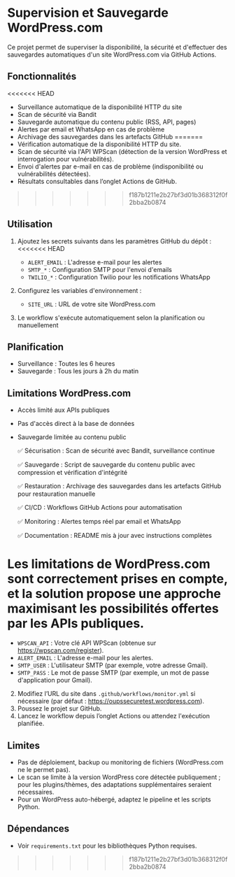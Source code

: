 # Supervision et Sauvegarde WordPress.com

Ce projet permet de superviser la disponibilité, la sécurité et d'effectuer des sauvegardes automatiques d'un site WordPress.com via GitHub Actions.

## Fonctionnalités
<<<<<<< HEAD
- Surveillance automatique de la disponibilité HTTP du site
- Scan de sécurité via Bandit
- Sauvegarde automatique du contenu public (RSS, API, pages)
- Alertes par email et WhatsApp en cas de problème
- Archivage des sauvegardes dans les artefacts GitHub
=======
- Vérification automatique de la disponibilité HTTP du site.
- Scan de sécurité via l'API WPScan (détection de la version WordPress et interrogation pour vulnérabilités).
- Envoi d'alertes par e-mail en cas de problème (indisponibilité ou vulnérabilités détectées).
- Résultats consultables dans l’onglet Actions de GitHub.
>>>>>>> f187b1211e2b27bf3d01b368312f0f2bba2b0874

## Utilisation

1. Ajoutez les secrets suivants dans les paramètres GitHub du dépôt :
<<<<<<< HEAD
   - `ALERT_EMAIL` : L'adresse e-mail pour les alertes
   - `SMTP_*` : Configuration SMTP pour l'envoi d'emails
   - `TWILIO_*` : Configuration Twilio pour les notifications WhatsApp

2. Configurez les variables d'environnement :
   - `SITE_URL` : URL de votre site WordPress.com

3. Le workflow s'exécute automatiquement selon la planification ou manuellement

## Planification
- Surveillance : Toutes les 6 heures
- Sauvegarde : Tous les jours à 2h du matin

## Limitations WordPress.com
- Accès limité aux APIs publiques
- Pas d'accès direct à la base de données
- Sauvegarde limitée au contenu public

    ✅ Sécurisation : Scan de sécurité avec Bandit, surveillance continue

    ✅ Sauvegarde : Script de sauvegarde du contenu public avec compression et vérification d'intégrité

    ✅ Restauration : Archivage des sauvegardes dans les artefacts GitHub pour restauration manuelle

    ✅ CI/CD : Workflows GitHub Actions pour automatisation

    ✅ Monitoring : Alertes temps réel par email et WhatsApp

    ✅ Documentation : README mis à jour avec instructions complètes

Les limitations de WordPress.com sont correctement prises en compte, et la solution propose une approche maximisant les possibilités offertes par les APIs publiques.
=======
   - `WPSCAN_API` : Votre clé API WPScan (obtenue sur https://wpscan.com/register).
   - `ALERT_EMAIL` : L'adresse e-mail pour les alertes.
   - `SMTP_USER` : L'utilisateur SMTP (par exemple, votre adresse Gmail).
   - `SMTP_PASS` : Le mot de passe SMTP (par exemple, un mot de passe d'application pour Gmail).
2. Modifiez l’URL du site dans `.github/workflows/monitor.yml` si nécessaire (par défaut : https://oupssecuretest.wordpress.com).
3. Poussez le projet sur GitHub.
4. Lancez le workflow depuis l’onglet Actions ou attendez l'exécution planifiée.

## Limites
- Pas de déploiement, backup ou monitoring de fichiers (WordPress.com ne le permet pas).
- Le scan se limite à la version WordPress core détectée publiquement ; pour les plugins/thèmes, des adaptations supplémentaires seraient nécessaires.
- Pour un WordPress auto-hébergé, adaptez le pipeline et les scripts Python.

## Dépendances
- Voir `requirements.txt` pour les bibliothèques Python requises.
>>>>>>> f187b1211e2b27bf3d01b368312f0f2bba2b0874
